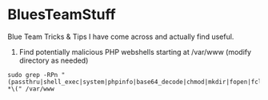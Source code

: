 # BluesTeamStuff
Blue Team Tricks &amp; Tips I have come across and actually find useful.

1. Find potentially malicious PHP webshells starting at /var/www (modify directory as needed)
```
sudo grep -RPn "(passthru|shell_exec|system|phpinfo|base64_decode|chmod|mkdir|fopen|fclose|readfile|php_uname|eval|preg_replace|exif_read_data) *\(" /var/www
```
